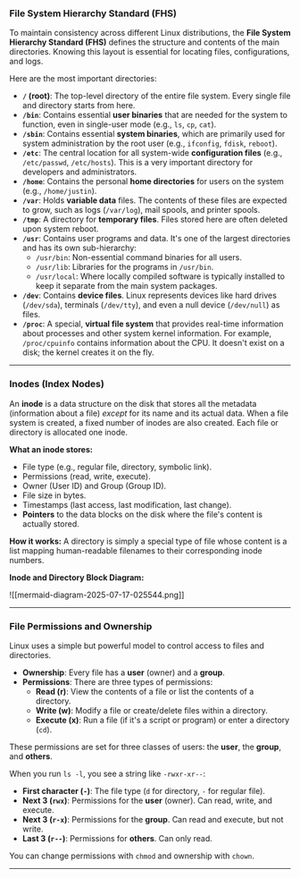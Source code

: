 ### File System Hierarchy Standard (FHS)

To maintain consistency across different Linux distributions, the **File System Hierarchy Standard (FHS)** defines the structure and contents of the main directories. Knowing this layout is essential for locating files, configurations, and logs.

Here are the most important directories:

- **`/` (root)**: The top-level directory of the entire file system. Every single file and directory starts from here.
- **`/bin`**: Contains essential **user binaries** that are needed for the system to function, even in single-user mode (e.g., `ls`, `cp`, `cat`).
- **`/sbin`**: Contains essential **system binaries**, which are primarily used for system administration by the root user (e.g., `ifconfig`, `fdisk`, `reboot`).
- **`/etc`**: The central location for all system-wide **configuration files** (e.g., `/etc/passwd`, `/etc/hosts`). This is a very important directory for developers and administrators.
- **`/home`**: Contains the personal **home directories** for users on the system (e.g., `/home/justin`).
- **`/var`**: Holds **variable data** files. The contents of these files are expected to grow, such as logs (`/var/log`), mail spools, and printer spools.
- **`/tmp`**: A directory for **temporary files**. Files stored here are often deleted upon system reboot.
- **`/usr`**: Contains user programs and data. It's one of the largest directories and has its own sub-hierarchy:
    - `/usr/bin`: Non-essential command binaries for all users.
    - `/usr/lib`: Libraries for the programs in `/usr/bin`.
    - `/usr/local`: Where locally compiled software is typically installed to keep it separate from the main system packages.
- **`/dev`**: Contains **device files**. Linux represents devices like hard drives (`/dev/sda`), terminals (`/dev/tty`), and even a null device (`/dev/null`) as files.
- **`/proc`**: A special, **virtual file system** that provides real-time information about processes and other system kernel information. For example, `/proc/cpuinfo` contains information about the CPU. It doesn't exist on a disk; the kernel creates it on the fly.

---

### Inodes (Index Nodes)

An **inode** is a data structure on the disk that stores all the metadata (information about a file) _except_ for its name and its actual data.
When a file system is created, a fixed number of inodes are also created. Each file or directory is allocated one inode.

**What an inode stores:**

- File type (e.g., regular file, directory, symbolic link).
- Permissions (read, write, execute).
- Owner (User ID) and Group (Group ID).
- File size in bytes.
- Timestamps (last access, last modification, last change).
- **Pointers** to the data blocks on the disk where the file's content is actually stored.

**How it works:** A directory is simply a special type of file whose content is a list mapping human-readable filenames to their corresponding inode numbers.

**Inode and Directory Block Diagram:**

![[mermaid-diagram-2025-07-17-025544.png]]

---

### File Permissions and Ownership

Linux uses a simple but powerful model to control access to files and directories.

- **Ownership**: Every file has a **user** (owner) and a **group**.
- **Permissions**: There are three types of permissions:
    - **Read (r)**: View the contents of a file or list the contents of a directory.
    - **Write (w)**: Modify a file or create/delete files within a directory.
    - **Execute (x)**: Run a file (if it's a script or program) or enter a directory (`cd`).

These permissions are set for three classes of users: the **user**, the **group**, and **others**.

When you run `ls -l`, you see a string like `-rwxr-xr--`:

- **First character (`-`)**: The file type (`d` for directory, `-` for regular file).
- **Next 3 (`rwx`)**: Permissions for the **user** (owner). Can read, write, and execute.
- **Next 3 (`r-x`)**: Permissions for the **group**. Can read and execute, but not write.
- **Last 3 (`r--`)**: Permissions for **others**. Can only read.

You can change permissions with `chmod` and ownership with `chown`.

---
